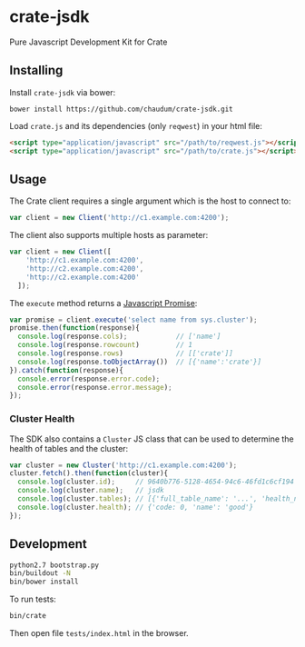 # crate-jsdk
Pure Javascript Development Kit for Crate

## Installing

Install `crate-jsdk` via bower:

    bower install https://github.com/chaudum/crate-jsdk.git

Load `crate.js` and its dependencies (only `reqwest`) in your html file:

```html
<script type="application/javascript" src="/path/to/reqwest.js"></script>
<script type="application/javascript" src="/path/to/crate.js"></script>
```

## Usage

The Crate client requires a single argument which is the host to connect to:

```js
var client = new Client('http://c1.example.com:4200');
```

The client also supports multiple hosts as parameter:

```js
var client = new Client([
    'http://c1.example.com:4200',
    'http://c2.example.com:4200',
    'http://c2.example.com:4200'
  ]);
```

The `execute` method returns a [Javascript Promise](http://www.html5rocks.com/en/tutorials/es6/promises/):

```js
var promise = client.execute('select name from sys.cluster');
promise.then(function(response){
  console.log(response.cols);            // ['name']
  console.log(response.rowcount)         // 1
  console.log(response.rows)             // [['crate']]
  console.log(response.toObjectArray())  // [{'name':'crate'}]
}).catch(function(response){
  console.error(response.error.code);
  console.error(response.error.message);
});
```

### Cluster Health

The SDK also contains a `Cluster` JS class that can be used to determine
the health of tables and the cluster:

```js
var cluster = new Cluster('http://c1.example.com:4200');
cluster.fetch().then(function(cluster){
  console.log(cluster.id);     // 9640b776-5128-4654-94c6-46fd1c6cf194
  console.log(cluster.name);   // jsdk
  console.log(cluster.tables); // [{'full_table_name': '...', 'health_name': 'good', ...}, ...]
  console.log(cluster.health); // {'code: 0, 'name': 'good'}
});
```

## Development

```sh
python2.7 bootstrap.py
bin/buildout -N
bin/bower install
```

To run tests:

```sh
bin/crate
```

Then open file `tests/index.html` in the browser.
